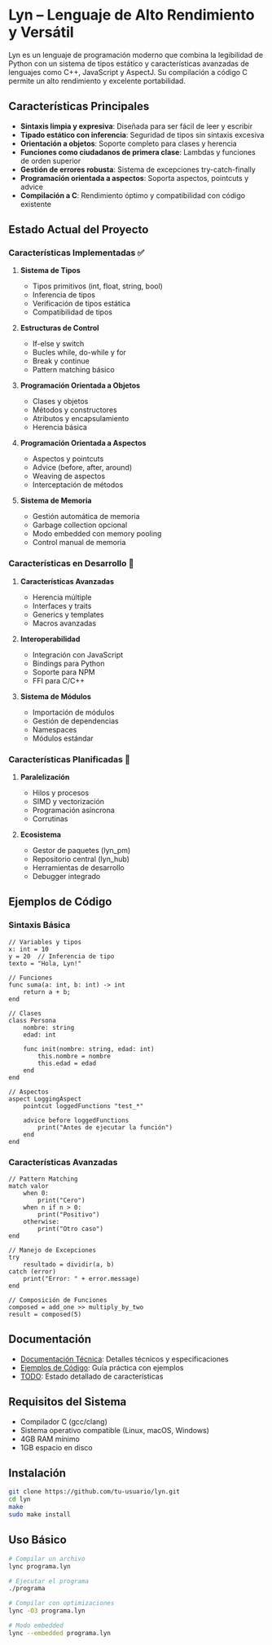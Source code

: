 # Lyn – Lenguaje de Alto Rendimiento y Versátil

Lyn es un lenguaje de programación moderno que combina la legibilidad de Python con un sistema de tipos estático y características avanzadas de lenguajes como C++, JavaScript y AspectJ. Su compilación a código C permite un alto rendimiento y excelente portabilidad.

## Características Principales

- **Sintaxis limpia y expresiva**: Diseñada para ser fácil de leer y escribir
- **Tipado estático con inferencia**: Seguridad de tipos sin sintaxis excesiva
- **Orientación a objetos**: Soporte completo para clases y herencia
- **Funciones como ciudadanos de primera clase**: Lambdas y funciones de orden superior
- **Gestión de errores robusta**: Sistema de excepciones try-catch-finally
- **Programación orientada a aspectos**: Soporta aspectos, pointcuts y advice
- **Compilación a C**: Rendimiento óptimo y compatibilidad con código existente

## Estado Actual del Proyecto

### Características Implementadas ✅

1. **Sistema de Tipos**

   - Tipos primitivos (int, float, string, bool)
   - Inferencia de tipos
   - Verificación de tipos estática
   - Compatibilidad de tipos

2. **Estructuras de Control**

   - If-else y switch
   - Bucles while, do-while y for
   - Break y continue
   - Pattern matching básico

3. **Programación Orientada a Objetos**

   - Clases y objetos
   - Métodos y constructores
   - Atributos y encapsulamiento
   - Herencia básica

4. **Programación Orientada a Aspectos**

   - Aspectos y pointcuts
   - Advice (before, after, around)
   - Weaving de aspectos
   - Interceptación de métodos

5. **Sistema de Memoria**
   - Gestión automática de memoria
   - Garbage collection opcional
   - Modo embedded con memory pooling
   - Control manual de memoria

### Características en Desarrollo 🚧

1. **Características Avanzadas**

   - Herencia múltiple
   - Interfaces y traits
   - Generics y templates
   - Macros avanzadas

2. **Interoperabilidad**

   - Integración con JavaScript
   - Bindings para Python
   - Soporte para NPM
   - FFI para C/C++

3. **Sistema de Módulos**
   - Importación de módulos
   - Gestión de dependencias
   - Namespaces
   - Módulos estándar

### Características Planificadas 📅

1. **Paralelización**

   - Hilos y procesos
   - SIMD y vectorización
   - Programación asíncrona
   - Corrutinas

2. **Ecosistema**
   - Gestor de paquetes (lyn_pm)
   - Repositorio central (lyn_hub)
   - Herramientas de desarrollo
   - Debugger integrado

## Ejemplos de Código

### Sintaxis Básica

```lyn
// Variables y tipos
x: int = 10
y = 20  // Inferencia de tipo
texto = "Hola, Lyn!"

// Funciones
func suma(a: int, b: int) -> int
    return a + b;
end

// Clases
class Persona
    nombre: string
    edad: int

    func init(nombre: string, edad: int)
        this.nombre = nombre
        this.edad = edad
    end
end

// Aspectos
aspect LoggingAspect
    pointcut loggedFunctions "test_*"

    advice before loggedFunctions
        print("Antes de ejecutar la función")
    end
end
```

### Características Avanzadas

```lyn
// Pattern Matching
match valor
    when 0:
        print("Cero")
    when n if n > 0:
        print("Positivo")
    otherwise:
        print("Otro caso")
end

// Manejo de Excepciones
try
    resultado = dividir(a, b)
catch (error)
    print("Error: " + error.message)
end

// Composición de Funciones
composed = add_one >> multiply_by_two
result = composed(5)
```

## Documentación

- [Documentación Técnica](docs.md): Detalles técnicos y especificaciones
- [Ejemplos de Código](examples.md): Guía práctica con ejemplos
- [TODO](TODO.md): Estado detallado de características

## Requisitos del Sistema

- Compilador C (gcc/clang)
- Sistema operativo compatible (Linux, macOS, Windows)
- 4GB RAM mínimo
- 1GB espacio en disco

## Instalación

```bash
git clone https://github.com/tu-usuario/lyn.git
cd lyn
make
sudo make install
```

## Uso Básico

```bash
# Compilar un archivo
lync programa.lyn

# Ejecutar el programa
./programa

# Compilar con optimizaciones
lync -O3 programa.lyn

# Modo embedded
lync --embedded programa.lyn
```

